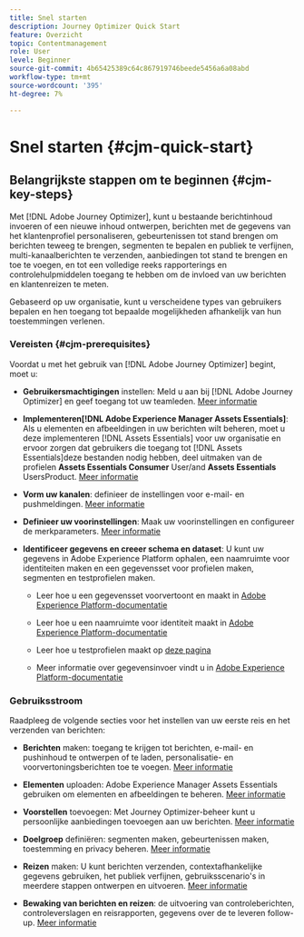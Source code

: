 ```yaml
---
title: Snel starten
description: Journey Optimizer Quick Start
feature: Overzicht
topic: Contentmanagement
role: User
level: Beginner
source-git-commit: 4b65425389c64c867919746beede5456a6a08abd
workflow-type: tm+mt
source-wordcount: '395'
ht-degree: 7%

---
```


# Snel starten {#cjm-quick-start}

## Belangrijkste stappen om te beginnen {#cjm-key-steps}

Met [!DNL Adobe Journey Optimizer], kunt u bestaande berichtinhoud invoeren of een nieuwe inhoud ontwerpen, berichten met de gegevens van het klantenprofiel personaliseren, gebeurtenissen tot stand brengen om berichten teweeg te brengen, segmenten te bepalen en publiek te verfijnen, multi-kanaalberichten te verzenden, aanbiedingen tot stand te brengen en toe te voegen, en tot een volledige reeks rapporterings en controlehulpmiddelen toegang te hebben om de invloed van uw berichten en klantenreizen te meten.

Gebaseerd op uw organisatie, kunt u verscheidene types van gebruikers bepalen en hen toegang tot bepaalde mogelijkheden afhankelijk van hun toestemmingen verlenen.

### Vereisten {#cjm-prerequisites}

Voordat u met het gebruik van [!DNL Adobe Journey Optimizer] begint, moet u:

* **Gebruikersmachtigingen** instellen: Meld u aan bij  [!DNL Adobe Journey Optimizer] en geef toegang tot uw teamleden. [Meer informatie](../using/administration/permissions.md)

* **Implementeren[!DNL Adobe Experience Manager Assets Essentials]**: Als u elementen en afbeeldingen in uw berichten wilt beheren, moet u deze implementeren  [!DNL Assets Essentials] voor uw organisatie en ervoor zorgen dat gebruikers die toegang tot  [!DNL Assets Essentials]deze bestanden nodig hebben, deel uitmaken van de profielen  **Assets Essentials Consumer** User/and  **Assets Essentials** UsersProduct. [Meer informatie](https://experienceleague.adobe.com/docs/experience-manager-assets-essentials/help/deploy-administer.html)

* **Vorm uw kanalen**: definieer de instellingen voor e-mail- en pushmeldingen. [Meer informatie](../using/configuration/get-started-configuration.md)

* **Definieer uw voorinstellingen**: Maak uw voorinstellingen en configureer de merkparameters. [Meer informatie](../using/configuration/message-presets.md)

* **Identificeer gegevens en creeer schema en dataset**: U kunt uw gegevens in Adobe Experience Platform ophalen, een naamruimte voor identiteiten maken en een gegevensset voor profielen maken, segmenten en testprofielen maken.

   * Leer hoe u een gegevensset voorvertoont en maakt in [Adobe Experience Platform-documentatie](https://experienceleague.adobe.com/docs/experience-platform/catalog/datasets/user-guide.html)

   * Leer hoe u een naamruimte voor identiteit maakt in [Adobe Experience Platform-documentatie](https://experienceleague.adobe.com/docs/experience-platform/identity/namespaces.html?lang=en#manage-namespaces)

   * Leer hoe u testprofielen maakt op [deze pagina](../using/building-journeys/creating-test-profiles.md)

   * Meer informatie over gegevensinvoer vindt u in [Adobe Experience Platform-documentatie](https://experienceleague.adobe.com/docs/experience-platform/ingestion/home.html)


### Gebruiksstroom

Raadpleeg de volgende secties voor het instellen van uw eerste reis en het verzenden van berichten:

* **Berichten** maken: toegang te krijgen tot berichten, e-mail- en pushinhoud te ontwerpen of te laden, personalisatie- en voorvertoningsberichten toe te voegen. [Meer informatie](create-message.md)

* **Elementen** uploaden: Adobe Experience Manager Assets Essentials gebruiken om elementen en afbeeldingen te beheren. [Meer informatie](assets-essentials.md)

* **Voorstellen** toevoegen: Met Journey Optimizer-beheer kunt u persoonlijke aanbiedingen toevoegen aan uw berichten. [Meer informatie](../using/offers/get-started/starting-offer-decisioning.md)

* **Doelgroep** definiëren: segmenten maken, gebeurtenissen maken, toestemming en privacy beheren. [Meer informatie](../using/segment/about-segments.md)

* **Reizen** maken: U kunt berichten verzenden, contextafhankelijke gegevens gebruiken, het publiek verfijnen, gebruiksscenario&#39;s in meerdere stappen ontwerpen en uitvoeren. [Meer informatie](building-journeys/journey.md)

* **Bewaking van berichten en reizen**: de uitvoering van controleberichten, controleverslagen en reisrapporten, gegevens over de te leveren follow-up. [Meer informatie](message-monitoring.md)

